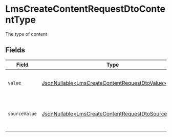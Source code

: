 # LmsCreateContentRequestDtoContentType

The type of content


## Fields

| Field                                                                                                                    | Type                                                                                                                     | Required                                                                                                                 | Description                                                                                                              |
| ------------------------------------------------------------------------------------------------------------------------ | ------------------------------------------------------------------------------------------------------------------------ | ------------------------------------------------------------------------------------------------------------------------ | ------------------------------------------------------------------------------------------------------------------------ |
| `value`                                                                                                                  | [JsonNullable\<LmsCreateContentRequestDtoValue>](../../models/components/LmsCreateContentRequestDtoValue.md)             | :heavy_minus_sign:                                                                                                       | The StackOne unified content type.                                                                                       |
| `sourceValue`                                                                                                            | [JsonNullable\<LmsCreateContentRequestDtoSourceValue>](../../models/components/LmsCreateContentRequestDtoSourceValue.md) | :heavy_minus_sign:                                                                                                       | The original value from the provider before normalization.                                                               |